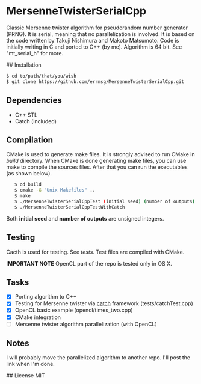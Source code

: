 # MersenneTwisterSerialCpp
Classic Mersenne twister algorithm for pseudorandom number generator (PRNG). It is serial, meaning that no parallelization is involved.
It is based on the code written by Takuji Nishimura and Makoto Matsumoto. Code is initially writing in C and ported to C++ (by me). Algorithm is 64 bit. See "mt_serial_h" for more.

## Installation
```bash
$ cd to/path/that/you/wish
$ git clone https://github.com/errmsg/MersenneTwisterSerialCpp.git
``` 

## Dependencies
* C++ STL
* Catch (included)

## Compilation
CMake is used to generate make files. It is strongly advised to run CMake in *build* directory.
When CMake is done generating make files, you can use make to compile the sources files. After that
you can run the executables (as shown below).

```bash
   $ cd build
   $ cmake -G "Unix Makefiles" ..
   $ make
   $ ./MersenneTwisterSerialCppTest (initial seed) (number of outputs)
   $ ./MersenneTwisterSerialCppTestWithCatch 
``` 
Both **initial seed** and **number of outputs** are unsigned integers.

## Testing
Cacth is used for testing. See *tests*. Test files are compiled with CMake.

**IMPORTANT NOTE** OpenCL part of the repo is tested only in OS X.

## Tasks
- [x] Porting algorithm to C++
- [x] Testing for Mersenne twister via [catch](https://github.com/philsquared/Catch) framework (tests/catchTest.cpp)
- [x] OpenCL basic example (opencl/times_two.cpp)
- [x] CMake integration
- [ ] Mersenne twister algorithm parallelization (with OpenCL)

## Notes
I will probably move the parallelized algorithm to another repo. I'll post the link when I'm done.

## License
MIT
